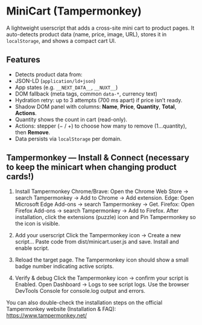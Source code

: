 # MiniCart (Tampermonkey)

A lightweight userscript that adds a cross-site mini cart to product pages. It auto-detects product data (name, price, image, URL), stores it in `localStorage`, and shows a compact cart UI.

## Features

- Detects product data from:
- JSON-LD (`application/ld+json`)
- App states (e.g. `__NEXT_DATA__`, `__NUXT__`)
- DOM fallback (meta tags, common `data-*`, currency text)
- Hydration retry: up to 3 attempts (700 ms apart) if price isn’t ready.
- Shadow DOM panel with columns: **Name**, **Price**, **Quantity**, **Total**, **Actions**.
- Quantity shows the count in cart (read-only).
- Actions: stepper (− / +) to choose how many to remove (1…quantity), then **Remove**.
- Data persists via `localStorage` per domain.

## Tampermonkey — Install & Connect (necessary to keep the minicart when changing product cards!)

1. Install Tampermonkey
   Chrome/Brave: Open the Chrome Web Store → search Tampermonkey → Add to Chrome → Add extension.
   Edge: Open Microsoft Edge Add-ons → search Tampermonkey → Get.
   Firefox: Open Firefox Add-ons → search Tampermonkey → Add to Firefox.
   After installation, click the extensions (puzzle) icon and Pin Tampermonkey so the icon is visible.

2. Add your userscript
   Click the Tampermonkey icon → Create a new script…
   Paste code from dist/minicart.user.js and save.
   Install and enable script.

3. Reload the target page.
   The Tampermonkey icon should show a small badge number indicating active scripts.

4. Verify & debug
   Click the Tampermonkey icon → confirm your script is Enabled.
   Open Dashboard → Logs to see script logs.
   Use the browser DevTools Console for console.log output and errors.

You can also double-check the installation steps on the official Tampermonkey website (Installation & FAQ): https://www.tampermonkey.net/
